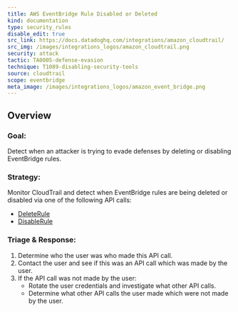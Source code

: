 ```yaml
---
title: AWS EventBridge Rule Disabled or Deleted
kind: documentation
type: security_rules
disable_edit: true
src_link: https://docs.datadoghq.com/integrations/amazon_cloudtrail/
src_img: /images/integrations_logos/amazon_cloudtrail.png
security: attack
tactic: TA0005-defense-evasion
technique: T1089-disabling-security-tools
source: cloudtrail
scope: eventbridge
meta_image: /images/integrations_logos/amazon_event_bridge.png
---
```


## Overview

### **Goal:**
Detect when an attacker is trying to evade defenses by deleting or disabling EventBridge rules.

### **Strategy:**
Monitor CloudTrail and detect when EventBridge rules are being deleted or disabled via one of the following API calls:

* [DeleteRule][1]
* [DisableRule][2]

### **Triage & Response:**
1. Determine who the user was who made this API call.
2. Contact the user and see if this was an API call which was made by the user.
3. If the API call was not made by the user:
   * Rotate the user credentials and investigate what other API calls.
   * Determine what other API calls the user made which were not made by the user.

[1]: https://docs.aws.amazon.com/eventbridge/latest/APIReference/API_DeleteRule.html
[2]: https://docs.aws.amazon.com/eventbridge/latest/APIReference/API_DisableRule.html
